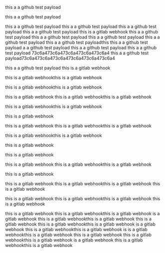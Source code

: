 this a a github test payload

this a a github test payload

this a a github test payload
this a a github test payload
this a a github test payload
this a a github test payload
this is a gitlab webhook
this a a github test payload
this a a github test payload
this a a github test payload
this a a github test payload
this a a github test payloadthis this a a github test payload
a a github test payload
this a a github test payload
this a a github test payload
73c6a473c6a473c6a473c6a473c6a4
this a a github test payload73c6a473c6a473c6a473c6a473c6a473c6a4

this a a github test payload
this is a gitlab webhook

this is a gitlab webhookthis is a gitlab webhook

this is a gitlab webhookthis is a gitlab webhook

this is a gitlab webhook
this is a gitlab webhookthis is a gitlab webhook

this is a gitlab webhookthis is a gitlab webhook

this is a gitlab webhook

this is a gitlab webhook
this is a gitlab webhookthis is a gitlab webhook

this is a gitlab webhookthis is a gitlab webhook

this is a gitlab webhook

this is a gitlab webhook

this is a gitlab webhook
this is a gitlab webhookthis is a gitlab webhook

this is a gitlab webhook

this is a gitlab webhook
this is a gitlab webhookthis is a gitlab webhook
this is a gitlab webhook

this is a gitlab webhook
this is a gitlab webhookthis is a gitlab webhook
this is a gitlab webhook

this is a gitlab webhook
this is a gitlab webhookthis is a gitlab webhook
is a gitlab webhook
this is a gitlab webhookthis is a gitlab webhook
this is a gitlab webhook
this is a gitlab webhookthis is a gitlab webhook
is a gitlab webhook
this is a gitlab webhookthis is a gitlab webhook
is is a gitlab webhookthis is a gitlab webhook
this is a gitlab webhook
this is a gitlab webhookthis is a gitlab webhook
is a gitlab webhook
this is a gitlab webhookthis is a gitlab webhook
